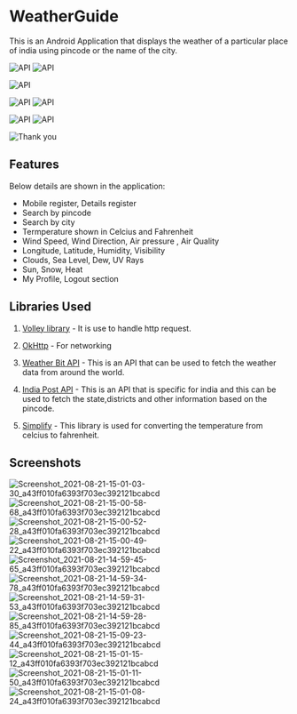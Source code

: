 # WeatherGuide
This is an Android Application that displays the weather of a particular place of india using pincode or the name of the city.

![API](https://img.shields.io/badge/Andriod%20SDK-Min%2022-orange) ![API](https://img.shields.io/badge/Android%20Studio-Java-orange) 

![API](https://img.shields.io/badge/Design-Material%20UI_Components-orange)   

![API](https://img.shields.io/badge/Weather%20Bit-API-blue)  ![API](https://img.shields.io/badge/Indian%20Post-API-blue)

![API](https://img.shields.io/badge/Http%20request-Volley%20Library-purple)   ![API](https://img.shields.io/badge/Data_Storage-Shared%20Preferences-purple)

![Thank you](https://img.shields.io/badge/Developed%20by-Arnold%20Vaz-red)

## Features 
Below details are shown in the application: 
  - Mobile register, Details register
  - Search by pincode
  - Search by city 
  - Termperature shown in Celcius and Fahrenheit
  - Wind Speed, Wind Direction, Air pressure , Air Quality
  - Longitude, Latitude, Humidity, Visibility 
  - Clouds, Sea Level, Dew, UV Rays
  - Sun, Snow, Heat
  - My Profile, Logout section
  
## Libraries Used

1) [Volley library](https://developer.android.com/training/volley) - It is use to handle http request.

2) [OkHttp](https://square.github.io/okhttp/) - For networking

3) [Weather Bit API](https://www.weatherbit.io/) - This is an API that can be used to fetch the weather data from around the world.

4) [India Post API](https://api.postalpincode.in/pincode/401201) - This is an API that is specific for india and this can be used to fetch the state,districts and other information based on the pincode. 

5) [Simplify](https://github.com/arnoldvaz27/Simplify) - This library is used for converting the temperature from celcius to fahrenheit.

## Screenshots
![Screenshot_2021-08-21-15-01-03-30_a43ff010fa6393f703ec392121bcabcd](https://user-images.githubusercontent.com/70201026/130317910-15492ab4-5140-4b32-935f-6e9be2eeebe0.png)
![Screenshot_2021-08-21-15-00-58-68_a43ff010fa6393f703ec392121bcabcd](https://user-images.githubusercontent.com/70201026/130317911-9274c777-fc46-40a3-b553-b2246ef21282.png)
![Screenshot_2021-08-21-15-00-52-28_a43ff010fa6393f703ec392121bcabcd](https://user-images.githubusercontent.com/70201026/130317912-54da0a2b-bbff-40d3-9ea7-714d4f744dd1.png)
![Screenshot_2021-08-21-15-00-49-22_a43ff010fa6393f703ec392121bcabcd](https://user-images.githubusercontent.com/70201026/130317913-741514ee-1613-4d5b-abad-2033d94d4158.png)
![Screenshot_2021-08-21-14-59-45-65_a43ff010fa6393f703ec392121bcabcd](https://user-images.githubusercontent.com/70201026/130317914-2868d615-833b-4777-8c98-c3547e7ed497.png)
![Screenshot_2021-08-21-14-59-34-78_a43ff010fa6393f703ec392121bcabcd](https://user-images.githubusercontent.com/70201026/130317916-28ef3cfe-7a36-4b1d-a39f-fbb9a768a9b2.png)
![Screenshot_2021-08-21-14-59-31-53_a43ff010fa6393f703ec392121bcabcd](https://user-images.githubusercontent.com/70201026/130317918-856c6f79-848c-45bf-b942-1164cae98e92.png)
![Screenshot_2021-08-21-14-59-28-85_a43ff010fa6393f703ec392121bcabcd](https://user-images.githubusercontent.com/70201026/130317919-82a5efa4-86da-4db4-9967-c8a249bb7c8e.png)
![Screenshot_2021-08-21-15-09-23-44_a43ff010fa6393f703ec392121bcabcd](https://user-images.githubusercontent.com/70201026/130317920-088d3dac-fcdd-4c3a-866f-1f4860e64e38.png)
![Screenshot_2021-08-21-15-01-15-12_a43ff010fa6393f703ec392121bcabcd](https://user-images.githubusercontent.com/70201026/130317922-b3ad7b98-c9c9-4924-a7a5-5059952807b0.png)
![Screenshot_2021-08-21-15-01-11-50_a43ff010fa6393f703ec392121bcabcd](https://user-images.githubusercontent.com/70201026/130317928-bcd77613-cc4c-492b-a2b0-a013fd76e927.png)
![Screenshot_2021-08-21-15-01-08-24_a43ff010fa6393f703ec392121bcabcd](https://user-images.githubusercontent.com/70201026/130317934-052453f2-b502-4253-a430-25f1833313bc.png)
